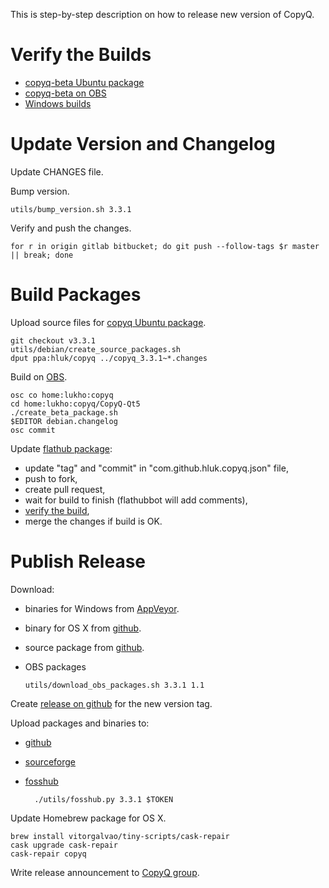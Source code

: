 This is step-by-step description on how to release new version of CopyQ.

# Verify the Builds

- [copyq-beta Ubuntu package](https://launchpad.net/~hluk/+archive/ubuntu/copyq-beta)
- [copyq-beta on OBS](https://build.opensuse.org/package/show/home:lukho:copyq-beta/CopyQ-Qt5-beta)
- [Windows builds](https://ci.appveyor.com/project/hluk/copyq)

# Update Version and Changelog

Update CHANGES file.

Bump version.

    utils/bump_version.sh 3.3.1

Verify and push the changes.

    for r in origin gitlab bitbucket; do git push --follow-tags $r master || break; done

# Build Packages

Upload source files for [copyq Ubuntu package](https://launchpad.net/~hluk/+archive/ubuntu/copyq).

    git checkout v3.3.1
    utils/debian/create_source_packages.sh
    dput ppa:hluk/copyq ../copyq_3.3.1~*.changes

Build on [OBS](https://build.opensuse.org/package/show/home:lukho:copyq/CopyQ-Qt5).

    osc co home:lukho:copyq
    cd home:lukho:copyq/CopyQ-Qt5
    ./create_beta_package.sh
    $EDITOR debian.changelog
    osc commit

Update [flathub package](https://github.com/flathub/com.github.hluk.copyq):
- update "tag" and "commit" in "com.github.hluk.copyq.json" file,
- push to fork,
- create pull request,
- wait for build to finish (flathubbot will add comments),
- [verify the build](https://flathub.org/builds/#/),
- merge the changes if build is OK.

# Publish Release

Download:
- binaries for Windows from [AppVeyor](https://ci.appveyor.com/project/hluk/copyq).
- binary for OS X from [github](https://github.com/hluk/CopyQ/releases).
- source package from [github](https://github.com/hluk/CopyQ/releases).
- OBS packages

      utils/download_obs_packages.sh 3.3.1 1.1

Create [release on github](https://github.com/hluk/CopyQ/releases) for the new version tag.

Upload packages and binaries to:
- [github](https://github.com/hluk/CopyQ/releases)
- [sourceforge](https://sourceforge.net/projects/copyq/files/)
- [fosshub](https://www.fosshub.com/CopyQ.html)

        ./utils/fosshub.py 3.3.1 $TOKEN

Update Homebrew package for OS X.

    brew install vitorgalvao/tiny-scripts/cask-repair
    cask upgrade cask-repair
    cask-repair copyq

Write release announcement to [CopyQ group](https://groups.google.com/forum/#!forum/copyq).
